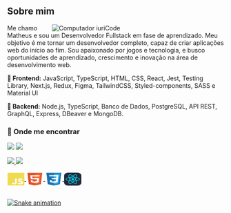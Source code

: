 ## Sobre mim

<img src="https://raw.githubusercontent.com/MicaelliMedeiros/micaellimedeiros/master/image/computer-illustration.png" min-width="400px" max-width="400px" width="400px" align="right" alt="Computador iuriCode">

<p align="left"> 
  Me chamo Matheus e sou um Desenvolvedor Fullstack em fase de aprendizado. Meu objetivo é me tornar um desenvolvedor completo, capaz de criar aplicações web do início ao fim. Sou apaixonado por jogos e tecnologia, e busco oportunidades de aprendizado, crescimento e inovação na área de desenvolvimento web.
</p>

<p align="left">
  <strong>🦄 Frontend:</strong> JavaScript, TypeScript, HTML, CSS, React, Jest, Testing Library, Next.js, Redux, Figma, TailwindCSS, Styled-components, SASS e Material UI
</p>

<p align="left">
  <strong>💼 Backend:</strong> Node.js, TypeScript, Banco de Dados, PostgreSQL, API REST, GraphQL, Express, DBeaver e MongoDB.
</p>

### 💌 Onde me encontrar 

  <a href = "mailto:santalvesmatheus@gmail.com"><img src="https://img.shields.io/badge/-Gmail-%23333?style=for-the-badge&logo=gmail&logoColor=white" target="_blank"></a>
  <a href="https://www.linkedin.com/in/omatheussant" target="_blank"><img src="https://img.shields.io/badge/-LinkedIn-%230077B5?style=for-the-badge&logo=linkedin&logoColor=white" target="_blank"></a> 



 <div>
   <a href="https://github.com/omatheusant">
   <img height="180em" src="https://github-readme-stats.vercel.app/api?username=omatheusant&show_icons=true&theme=synthwave&include_all_commits=true&count_private=true"/>
   <img height="180em" src="https://github-readme-stats.vercel.app/api/top-langs/?username=omatheusant&layout=compact&langs_count=6&theme=synthwave"/>

</div>
<div style="display: inline_block"><br>
  <img align="center" alt="Js" height="30" width="40" src="https://raw.githubusercontent.com/devicons/devicon/master/icons/javascript/javascript-plain.svg">
  <img align="center" alt="HTML" height="30" width="40" src="https://raw.githubusercontent.com/devicons/devicon/master/icons/html5/html5-original.svg">
  <img align="center" alt="CSS" height="30" width="40" src="https://raw.githubusercontent.com/devicons/devicon/master/icons/css3/css3-original.svg">
 <img align="center" alt="React" height="30" width="40" src="https://raw.githubusercontent.com/tandpfun/skill-icons/59059d9d1a2c092696dc66e00931cc1181a4ce1f/icons/React-Dark.svg">
</div>
 
 <br>
  
<div> 
  
![Snake animation](https://github.com/omatheusant/omatheusant/blob/output/github-contribution-grid-snake.svg)

</div>
